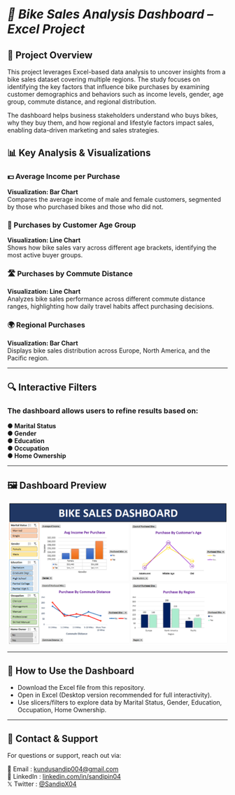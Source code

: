 # *🚴 Bike Sales Analysis Dashboard – Excel Project*

## 📌 Project Overview
This project leverages Excel-based data analysis to uncover insights from a bike sales dataset covering multiple regions.
The study focuses on identifying the key factors that influence bike purchases by examining customer demographics and behaviors such as income levels, gender, age group, commute distance, and regional distribution.

The dashboard helps business stakeholders understand who buys bikes, why they buy them, and how regional and lifestyle factors impact sales, enabling data-driven marketing and sales strategies.

## 📊 Key Analysis & Visualizations
### 💵 Average Income per Purchase
**Visualization: Bar Chart**  
Compares the average income of male and female customers, segmented by those who purchased bikes and those who did not.

### 👥 Purchases by Customer Age Group
**Visualization: Line Chart**  
Shows how bike sales vary across different age brackets, identifying the most active buyer groups.

### 🛣 Purchases by Commute Distance
**Visualization: Line Chart**  
Analyzes bike sales performance across different commute distance ranges, highlighting how daily travel habits affect purchasing decisions.

### 🌍 Regional Purchases
**Visualization: Bar Chart**  
Displays bike sales distribution across Europe, North America, and the Pacific region.

---

## 🔍 Interactive Filters

### The dashboard allows users to refine results based on:

**● Marital Status  
● Gender  
● Education  
● Occupation  
● Home Ownership**

---

## 🖼 Dashboard Preview
![**Bike Sales**](https://raw.githubusercontent.com/SandipGit04/Bike-Sales-Dashboard/refs/heads/main/Dashboard%20Image/Bike%20Sales%20Dashboard.png)  

---

## 📌 How to Use the Dashboard
- Download the Excel file from this repository.
- Open in Excel (Desktop version recommended for full interactivity).
- Use slicers/filters to explore data by Marital Status, Gender, Education, Occupation, Home Ownership.

---

## 📱 Contact & Support
For questions or support, reach out via:

📩 Email : [kundusandip004@gmail.com](mailto:kundusandip004@gmail.com)  
🔗 LinkedIn : [linkedin.com/in/sandipin04](https://www.linkedin.com/in/sandipin04/)  
𝕏 Twitter : [@SandipX04](https://x.com/SandipX04)  


